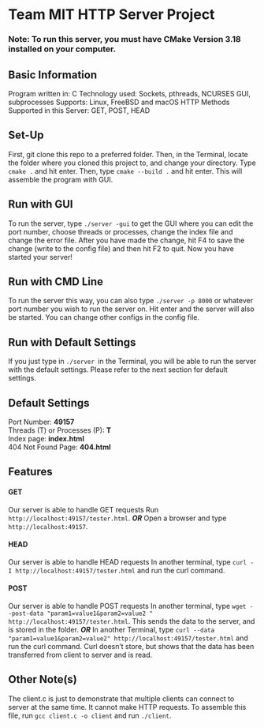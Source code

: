 # Team MIT HTTP Server Project
### Note: To run this server, you must have CMake Version 3.18 installed on your computer.
## Basic Information
Program written in: C
Technology used: Sockets, pthreads, NCURSES GUI, subprocesses
Supports: Linux, FreeBSD and macOS
HTTP Methods Supported in this Server: GET, POST, HEAD
## Set-Up
First, git clone this repo to a preferred folder. Then, in the Terminal, locate the folder where you cloned this project
to, and change your directory. Type ```cmake .``` and hit enter. Then, type ```cmake --build .``` and hit enter. This will assemble
the program with GUI.
## Run with GUI
To run the server, type ```./server -gui``` to get the GUI where you can edit the port number, choose threads or processes, change the index file and change the error file. After you have made the change, hit F4 to save the change (write to the config file) and then hit F2 to quit. Now you have started your server!
## Run with CMD Line
To run the server this way, you can also type ```./server -p 8000``` or whatever port number you wish to run the server on.
Hit enter and the server will also be started. You can change other configs in the config file.
## Run with Default Settings
If you just type in ```./server ```in the Terminal, you will be able to run the server with the default settings. Please refer to the next section for default settings.
## Default Settings
Port Number: **49157**  
Threads (T) or Processes (P): **T**  
Index page: **index.html**  
404 Not Found Page: **404.html**  
## Features
#### GET
Our server is able to handle GET requests
Run ```http://localhost:49157/tester.html```.
***OR***
Open a browser and type ```http://localhost:49157```. 

#### HEAD
Our server is able to handle HEAD requests
In another terminal, type ```curl -I http://localhost:49157/tester.html``` and run the curl command.

#### POST
Our server is able to handle POST requests
In another terminal, type ```wget --post-data "param1=value1&param2=value2 " http://localhost:49157/tester.html```.
This sends the data to the server, and is stored in the folder.
***OR***
In another Terminal, type ```curl --data "param1=value1&param2=value2" http://localhost:49157/tester.html``` and run the curl command.
Curl doesn’t store, but shows that the data has been transferred from client to server and is read.
## Other Note(s)
The client.c is just to demonstrate that multiple clients can connect to server at the same time. It cannot make HTTP requests. To assemble this file, run ```gcc client.c -o client``` and run ```./client```. 
